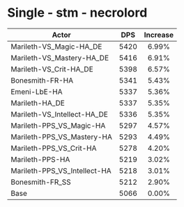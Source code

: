 # Single - stm - necrolord
| Actor | DPS | Increase |
|---|:---:|:---:|
|Marileth-VS_Magic-HA_DE|5420|6.99%|
|Marileth-VS_Mastery-HA_DE|5416|6.91%|
|Marileth-VS_Crit-HA_DE|5398|6.57%|
|Bonesmith-FR-HA|5341|5.43%|
|Emeni-LbE-HA|5337|5.36%|
|Marileth-HA_DE|5337|5.35%|
|Marileth-VS_Intellect-HA_DE|5336|5.35%|
|Marileth-PPS_VS_Magic-HA|5297|4.57%|
|Marileth-PPS_VS_Mastery-HA|5293|4.49%|
|Marileth-PPS_VS_Crit-HA|5278|4.20%|
|Marileth-PPS-HA|5219|3.02%|
|Marileth-PPS_VS_Intellect-HA|5218|3.01%|
|Bonesmith-FR_SS|5212|2.90%|
|Base|5066|0.00%|
